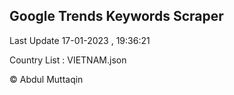 

## Google Trends Keywords Scraper 
 
Last Update 17-01-2023 , 19:36:21

Country List :
VIETNAM.json



© Abdul Muttaqin 
